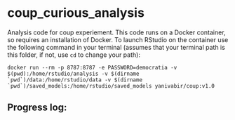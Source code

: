 # coup_curious_analysis
 Analysis code for coup experiement.
 This code runs on a Docker container, so requires an installation of Docker. To launch RStudio on the container use the following command in your terminal (assumes that your terminal path is this folder, if not, use `cd` to change your path):

 ```
 docker run --rm -p 8787:8787 -e PASSWORD=democratia -v $(pwd):/home/rstudio/analysis -v $(dirname `pwd`)/data:/home/rstudio/data -v $(dirname `pwd`)/saved_models:/home/rstudio/saved_models yanivabir/coup:v1.0
 ```
 
## Progress log:

